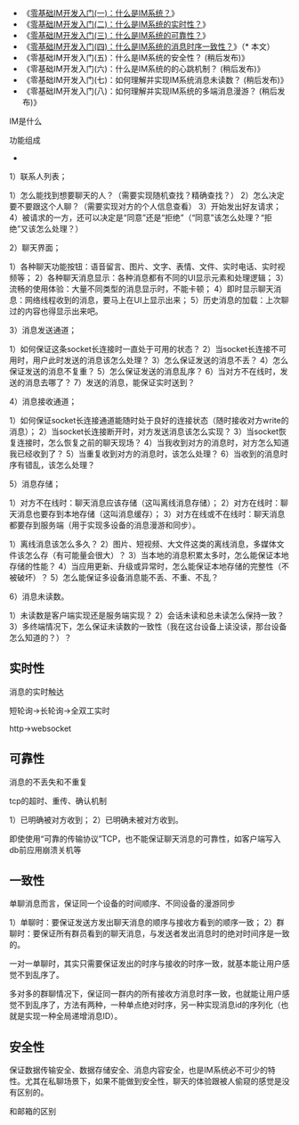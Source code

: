 - 《[零基础IM开发入门(一)：什么是IM系统？](http://www.52im.net/thread-3065-1-1.html)》
- 《[零基础IM开发入门(二)：什么是IM系统的实时性？](http://www.52im.net/thread-3143-1-1.html)》
- 《[零基础IM开发入门(三)：什么是IM系统的可靠性？](http://www.52im.net/thread-3182-1-1.html)》
- 《[零基础IM开发入门(四)：什么是IM系统的消息时序一致性？](http://www.52im.net/thread-3189-1-1.html)》（* 本文）
- 《零基础IM开发入门(五)：什么是IM系统的安全性？ (稍后发布)》
- 《零基础IM开发入门(六)：什么是IM系统的的心跳机制？ (稍后发布)》
- 《零基础IM开发入门(七)：如何理解并实现IM系统消息未读数？ (稍后发布)》
- 《零基础IM开发入门(八)：如何理解并实现IM系统的多端消息漫游？ (稍后发布)》



IM是什么

功能组成

* 

1）联系人列表；

1）怎么能找到想要聊天的人？（需要实现随机查找？精确查找？）
2）怎么决定要不要跟这个人聊？（需要实现对方的个人信息查看）
3）开始发出好友请求；
4）被请求的一方，还可以决定是“同意”还是“拒绝”（“同意”该怎么处理？“拒绝”又该怎么处理？）



2）聊天界面；

1）各种聊天功能按钮：语音留言、图片、文字、表情、文件、实时电话、实时视频等；
2）各种聊天消息显示：各种消息都有不同的UI显示元素和处理逻辑；
3）流畅的使用体验：大量不同类型的消息显示时，不能卡顿；
4）即时显示聊天消息：网络线程收到的消息，要马上在UI上显示出来；
5）历史消息的加载：上次聊过的内容也得显示出来吧。



3）消息发送通道；

1）如何保证这条socket长连接时一直处于可用的状态？
2）当socket长连接不可用时，用户此时发送的消息该怎么处理？
3）怎么保证发送的消息不丢？
4）怎么保证发送的消息不复重？
5）怎么保证发送的消息乱序？
6）当对方不在线时，发送的消息去哪了？
7）发送的消息，能保证实时送到？



4）消息接收通道；

1）如何保证socket长连接通道能随时处于良好的连接状态（随时接收对方write的消息）；
2）当socket长连接断开时，对方发送消息该怎么实现？
3）当socket恢复连接时，怎么恢复之前的聊天现场？
4）当我收到对方的消息时，对方怎么知道我已经收到了？
5）当重复收到对方的消息时，该怎么处理？
6）当收到的消息时序有错乱，该怎么处理？



5）消息存储；

1）对方不在线时：聊天消息应该存储（这叫离线消息存储）；
2）对方在线时：聊天消息也要存到本地存储（这叫消息缓存）；
3）对方在线或不在线时：聊天消息都要存到服务端（用于实现多设备的消息漫游和同步）。

1）离线消息该怎么多久？
2）图片、短视频、大文件这类的离线消息，多媒体文件该怎么存（有可能量会很大）？
3）当本地的消息积累太多时，怎么能保证本地存储的性能？
4）当应用更新、升级或异常时，怎么能保证本地存储的完整性（不被破坏）？
5）怎么能保证多设备消息能不丢、不重、不乱？







6）消息未读数。

1）未读数是客户端实现还是服务端实现？
2）会话未读和总未读怎么保持一致？
3）多终端情况下，怎么保证未读数的一致性（我在这台设备上读没读，那台设备怎么知道的？）？









## 实时性

消息的实时触达

短轮询->长轮询->全双工实时

http->websocket



## 可靠性

消息的不丢失和不重复

tcp的超时、重传、确认机制

1）已明确被对方收到；
2）已明确未被对方收到。



即使使用“可靠的传输协议”TCP，也不能保证聊天消息的可靠性，如客户端写入db前应用崩溃关机等





## 一致性

单聊消息而言，保证同一个设备的时间顺序、不同设备的漫游同步

1）单聊时：要保证发送方发出聊天消息的顺序与接收方看到的顺序一致；
2）群聊时：要保证所有群员看到的聊天消息，与发送者发出消息时的绝对时间序是一致的。





一对一单聊时，其实只需要保证发出的时序与接收的时序一致，就基本能让用户感觉不到乱序了。

多对多的群聊情况下，保证同一群内的所有接收方消息时序一致，也就能让用户感觉不到乱序了，方法有两种，一种单点绝对时序，另一种实现消息id的序列化（也就是实现一种全局递增消息ID）。





## 安全性

保证数据传输安全、数据存储安全、消息内容安全，也是IM系统必不可少的特性。尤其在私聊场景下，如果不能做到安全性，聊天的体验跟被人偷窥的感觉是没有区别的。





和邮箱的区别


























